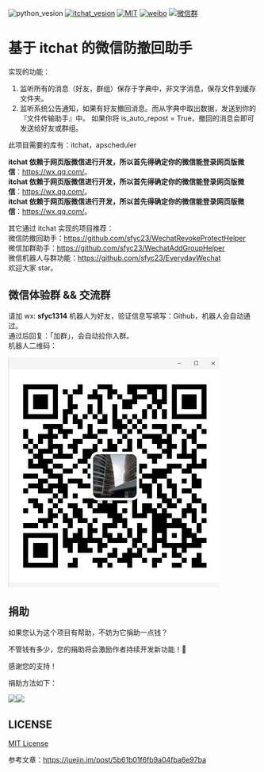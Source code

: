 ![python_vesion](https://img.shields.io/badge/Python-3.5%2B-green.svg)   [![itchat_vesion](https://img.shields.io/badge/Itchat-1.3.10-brightgreen.svg)](https://github.com/littlecodersh/ItChat)   [![MIT](https://img.shields.io/badge/License-MIT-blue.svg)](https://github.com/sfyc23/WechatRevokeProtectHelper/blob/master/LICENSE)               [![weibo](https://img.shields.io/badge/weibo-@sfyc23-red.svg)](https://www.weibo.com/sfyc23)     [![微信群](http://vlog.sfyc23.xyz/wechat_everyday/wxgroup_logo.png?imageView2/0/w/60/h/20)](#微信交流群)
# 基于 itchat 的微信防撤回助手

实现的功能：

1. 监听所有的消息（好友，群组）保存于字典中，非文字消息，保存文件到缓存文件夹。
2. 监听系统公告通知，如果有好友撤回消息。而从字典中取出数据，发送到你的『文件传输助手』中。
    如果你将 is_auto_repost = True，撤回的消息会即可发送给好友或群组。

此项目需要的库有：itchat，apscheduler

**itchat 依赖于网页版微信进行开发，所以首先得确定你的微信能登录网页版微信**：<https://wx.qq.com/>。  
**itchat 依赖于网页版微信进行开发，所以首先得确定你的微信能登录网页版微信**：<https://wx.qq.com/>。  
**itchat 依赖于网页版微信进行开发，所以首先得确定你的微信能登录网页版微信**：<https://wx.qq.com/>。


其它通过 itchat 实现的项目推荐：  
微信防撤回助手：https://github.com/sfyc23/WechatRevokeProtectHelper  
微信加群助手：https://github.com/sfyc23/WechatAddGroupHelper  
微信机器人与群功能：https://github.com/sfyc23/EverydayWechat    
欢迎大家 star。

## 微信体验群 && 交流群
请加 wx: **sfyc1314** 机器人为好友，验证信息写填写：Github，机器人会自动通过。  
通过后回复：「加群」，会自动拉你入群。  
机器人二维码： 

![微信交流群](https://raw.githubusercontent.com/sfyc23/image/master/vlog/20190614125724.png)  

## 捐助
如果您认为这个项目有帮助，不妨为它捐助一点钱？

不管钱有多少，您的捐助将会激励作者持续开发新功能！🎉

感谢您的支持！

捐助方法如下：

![](http://vlog.sfyc23.xyz/wechat_everyday/donation_wechat.png?imageView2/0/w/300/h/300)![](http://vlog.sfyc23.xyz/wechat_everyday/donation_alipay.png?imageView2/0/w/300/h/300)


## LICENSE
[MIT License](https://github.com/sfyc23/WechatRevokeProtectHelper/blob/master/LICENSE)

参考文章：https://juejin.im/post/5b61b01f6fb9a04fba6e97ba




